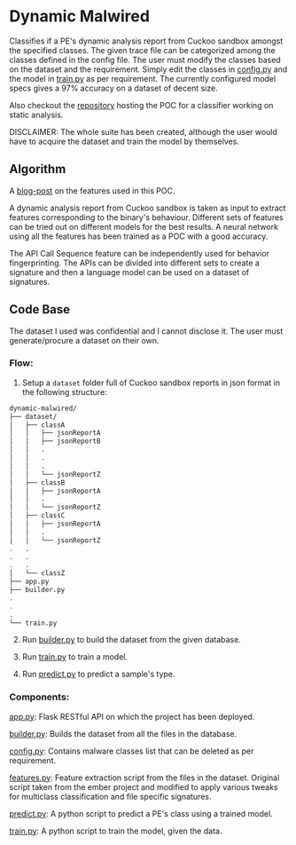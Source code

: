 # Dynamic Malwired
Classifies if a PE's dynamic analysis report from Cuckoo sandbox amongst the specified classes.
The given trace file can be categorized among the classes defined in the config file. The user must modify the classes based on the dataset and the requirement. Simply edit the classes in [config.py](https://github.com/hexterisk/dynamic-malwired/blob/master/config.py) and the model in [train.py](https://github.com/hexterisk/dynamic-malwired/blob/master/train.py) as per requirement. The currently configured model specs gives a 97% accuracy on a dataset of decent size.

Also checkout the [repository](https://github.com/hexterisk/static-malwired/) hosting the POC for a classifier working on static analysis.

DISCLAIMER: The whole suite has been created, although the user would have to acquire the dataset and train the model by themselves.

## Algorithm

A [blog-post](https://hexterisk.github.io/blog/posts/2020/08/04/classification-of-malwares-through-dynamic-analysis/) on the features used in this POC.

A dynamic analysis report from Cuckoo sandbox is taken as input to extract features corresponding to the binary's behaviour. Different sets of features can be tried out on different models for the best results. A neural network using all the features has been trained as a POC with a good accuracy.

The API Call Sequence feature can be independently used for behavior fingerprinting. The APIs can be divided into different sets to create a signature and then a language model can be used on a dataset of signatures.

## Code Base

The dataset I used was confidential and I cannot disclose it. The user must generate/procure a dataset on their own.

### Flow:

1. Setup a `dataset` folder full of Cuckoo sandbox reports in json format in the following structure:
```bash
dynamic-malwired/
├── dataset/
│   ├── classA
│   │   ├── jsonReportA
│   │   ├── jsonReportB
│   │   .
│   │   .
│   │   .
│   │   └── jsonReportZ
│   ├── classB
│   │   ├── jsonReportA
│   │   .
│   │   └── jsonReportZ
│   ├── classC
│   │   ├── jsonReportA
│   │   .
│   │   └── jsonReportZ
.   .
.   .
.   .
│   └── classZ
├── app.py
├── builder.py
.
.
.
└── train.py
```

2. Run [builder.py](https://github.com/hexterisk/dynamic-malwired/blob/master/builder.py) to build the dataset from the given database.

3. Run [train.py](https://github.com/hexterisk/dynamic-malwired/blob/master/train.py) to train a model.

4. Run [predict.py](https://github.com/hexterisk/dynamic-malwired/blob/master/predict.py) to predict a sample's type.

### Components:

[app.py](https://github.com/hexterisk/dynamic-malwired/blob/master/app.py): Flask RESTful API on which the project has been deployed.

[builder.py](https://github.com/hexterisk/dynamic-malwired/blob/master/builder.py): Builds the dataset from all the files in the database.

[config.py](https://github.com/hexterisk/dynamic-malwired/blob/master/config.py): Contains malware classes list that can be deleted as per requirement.

[features.py](https://github.com/hexterisk/dynamic-malwired/blob/master/features.py): Feature extraction script from the files in the dataset. Original script taken from the ember project and modified to apply various tweaks for multiclass classification and file specific signatures.

[predict.py](https://github.com/hexterisk/dynamic-malwired/blob/master/predict.py): A python script to predict a PE's class using a trained model.

[train.py](https://github.com/hexterisk/dynamic-malwired/blob/master/train.py): A python script to train the model, given the data.